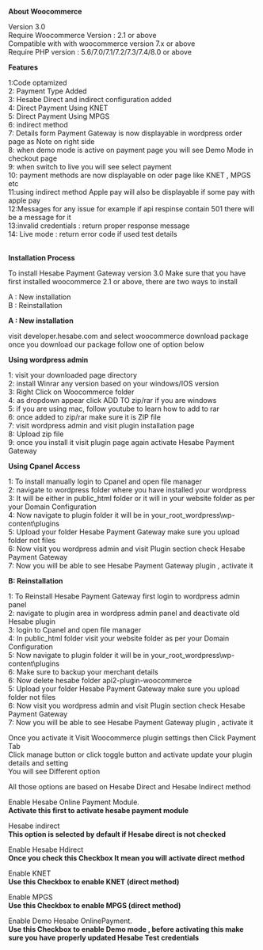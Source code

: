 **About Woocommerce**

Version 3.0</br>
Require Woocommerce Version : 2.1 or above</br>
Compatible with with woocommerce version 7.x or above</br>
Require PHP version : 5.6/7.0/7.1/7.2/7.3/7.4/8.0 or above</br>


**Features**

1:Code optamized</br>
2: Payment Type Added </br>
3: Hesabe Direct and indirect configuration added</br>
4: Direct Payment Using KNET</br>
5: Direct Payment Using MPGS</br>
6: indirect method </br>
7: Details form Payment Gateway is now displayable in wordpress order page as Note on right side</br>
8: when demo mode is active on payment page you will see Demo Mode in checkout page</br>
9: when switch to live you will see select payment </br>
10: payment methods are now displayable on oder page like KNET , MPGS etc</br>
11:using indirect method Apple pay will also be displayable if some pay with apple pay</br>
12:Messages for any issue for example if api respinse contain 501 there will be a message for it</br>
13:invalid credentials : return proper response message</br>
14: Live mode : return error code if used test details</br></br>


**Installation Process**

To install Hesabe Payment Gateway version 3.0 Make sure that you have first installed woocommerce 2.1 or above, there are two ways to install </br>

A : New installation</br>
B : Reinstallation</br>

**A : New installation**

visit developer.hesabe.com and select woocommerce download package once you download our package follow one of option below</br>

**Using wordpress admin**

1: visit your downloaded page directory </br>
2: install Winrar any version based on your windows/IOS version</br>
3: Right Click on Woocommerce folder </br>
4: as dropdown appear click ADD TO zip/rar if you are windows</br>
5: if you are using mac, follow youtube to learn how to add to rar</br>
6: once added to zip/rar make sure it is ZIP file</br>
7: visit wordpress admin and visit plugin installation page </br>
8: Upload zip file</br>
9: once you install it visit plugin page again activate Hesabe Payment Gateway </br>

**Using Cpanel Access**

1: To install manually login to Cpanel and open file manager</br>
2: navigate to wordpress folder where you have installed your wordpress </br>
3: It will be either in public_html folder or it will in your website folder as per your Domain Configuration</br>
4: Now navigate to plugin folder it will be in your_root_wordpress\wp-content\plugins</br>
5: Upload your folder Hesabe Payment Gateway make sure you upload folder not files </br>
6: Now visit you wordpress admin and visit Plugin section check Hesabe Payment Gateway </br>
7: Now you will be able to see Hesabe Payment Gateway plugin , activate it </br>

**B: Reinstallation**

1: To Reinstall Hesabe Payment Gateway first login to wordpress admin panel</br>
2: navigate to plugin area in wordpress admin panel and deactivate old Hesabe plugin</br>
3: login to Cpanel and open file manager</br>
4: In public_html folder visit  your website folder as per your Domain Configuration</br>
5: Now navigate to plugin folder it will be in your_root_wordpress\wp-content\plugins</br>
6: Make sure to backup your merchant details</br>
6: Now delete hesabe folder api2-plugin-woocommerce</br>
5: Upload your folder Hesabe Payment Gateway make sure you upload folder not files </br>
6: Now visit you wordpress admin and visit Plugin section check Hesabe Payment Gateway </br>
7: Now you will be able to see Hesabe Payment Gateway plugin , activate it </br>

Once you activate it Visit Woocommerce plugin settings then Click Payment Tab</br>
Click manage button or click toggle button and activate update your plugin details and setting </br>
You will see Different option </br>

All those options are based on Hesabe Direct and Hesabe Indirect method </br>

Enable Hesabe Online Payment Module. </br>
**Activate this first to activate hesabe payment module**</br>

Hesabe indirect</br>
**This option is selected by default if Hesabe direct is not checked**</br>

Enable Hesabe Hdirect</br>
**Once you check this Checkbox It mean you will activate direct method**</br>

Enable KNET</br>
**Use this Checkbox to enable KNET (direct method)**</br>

Enable MPGS</br>
**Use this Checkbox to enable MPGS (direct method)**</br>

Enable Demo Hesabe OnlinePayment.</br>
**Use this Checkbox to enable Demo mode , before activating this make sure you have properly updated Hesabe Test credentials**</br>

